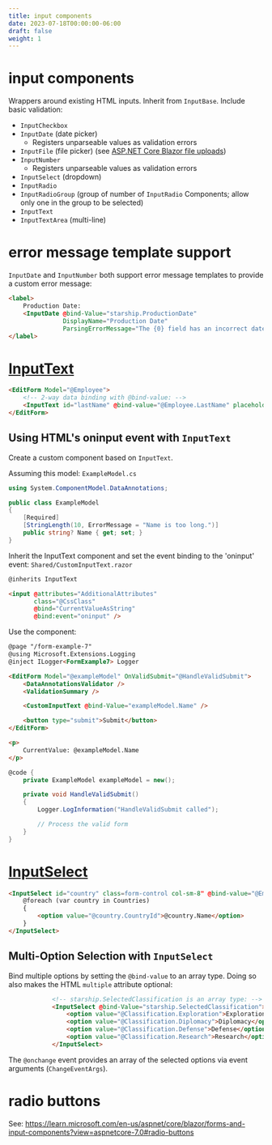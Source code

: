 ```yaml
---
title: input components
date: 2023-07-18T00:00:00-06:00
draft: false
weight: 1
---
```


# input components
Wrappers around existing HTML inputs.  Inherit from `InputBase`.  Include basic validation:
- `InputCheckbox`
- `InputDate` (date picker)
  - Registers unparseable values as validation errors
- `InputFile` (file picker) (see [ASP.NET Core Blazor file uploads](https://learn.microsoft.com/en-us/aspnet/core/blazor/file-uploads?view=aspnetcore-7.0))
- `InputNumber`
  - Registers unparseable values as validation errors
- `InputSelect` (dropdown)
- `InputRadio`
- `InputRadioGroup` (group of number of `InputRadio` Components; allow only one in the group to be selected)
- `InputText`
- `InputTextArea` (multi-line)

# error message template support
`InputDate` and `InputNumber` both support error message templates to provide a custom error message:
```html
<label>
    Production Date:
    <InputDate @bind-Value="starship.ProductionDate" 
               DisplayName="Production Date" 
               ParsingErrorMessage="The {0} field has an incorrect date value." />
</label>
```

# [InputText](https://learn.microsoft.com/en-us/aspnet/core/blazor/forms-and-input-components?view=aspnetcore-7.0#inputtext-based-on-the-input-event)
```html
<EditForm Model="@Employee">
    <!-- 2-way data binding with @bind-value: -->
    <InputText id="lastName" @bind-value="@Employee.LastName" placeholder="Enter last name"></InputText>
</EditForm>
```

## Using HTML's oninput event with `InputText`
Create a custom component based on `InputText`.  

Assuming this model:
`ExampleModel.cs`
```cs
using System.ComponentModel.DataAnnotations;

public class ExampleModel
{
    [Required]
    [StringLength(10, ErrorMessage = "Name is too long.")]
    public string? Name { get; set; }
}
```

Inherit the InputText component and set the event binding to the 'oninput' event:
`Shared/CustomInputText.razor`
```html {hl_lines=[1,6]}
@inherits InputText

<input @attributes="AdditionalAttributes" 
       class="@CssClass" 
       @bind="CurrentValueAsString" 
       @bind:event="oninput" />
```

Use the component:
```html {hl_lines=9}
@page "/form-example-7"
@using Microsoft.Extensions.Logging
@inject ILogger<FormExample7> Logger

<EditForm Model="@exampleModel" OnValidSubmit="@HandleValidSubmit">
    <DataAnnotationsValidator />
    <ValidationSummary />

    <CustomInputText @bind-Value="exampleModel.Name" />

    <button type="submit">Submit</button>
</EditForm>

<p>
    CurrentValue: @exampleModel.Name
</p>
```
```cs
@code {
    private ExampleModel exampleModel = new();

    private void HandleValidSubmit()
    {
        Logger.LogInformation("HandleValidSubmit called");

        // Process the valid form
    }
}
```

# [InputSelect](https://learn.microsoft.com/en-us/aspnet/core/blazor/forms-and-input-components?view=aspnetcore-7.0#multiple-option-selection-with-the-inputselect-component)
```html
<InputSelect id="country" class=form-control col-sm-8" @bind-value="@Employee.CountryId">
    @foreach (var country in Countries)
    {
        <option value="@country.CountryId">@country.Name</option>
    }
</InputSelect>
```

## Multi-Option Selection with `InputSelect`
Bind multiple options by setting the `@bind-value` to an array type. Doing so also makes the HTML `multiple` attribute optional:
```html
            <!-- starship.SelectedClassification is an array type: -->
            <InputSelect @bind-Value="starship.SelectedClassification">
                <option value="@Classification.Exploration">Exploration</option>
                <option value="@Classification.Diplomacy">Diplomacy</option>
                <option value="@Classification.Defense">Defense</option>
                <option value="@Classification.Research">Research</option>
            </InputSelect>
```

The `@onchange` event provides an array of the selected options via event arguments (`ChangeEventArgs`).

# radio buttons
See: https://learn.microsoft.com/en-us/aspnet/core/blazor/forms-and-input-components?view=aspnetcore-7.0#radio-buttons

